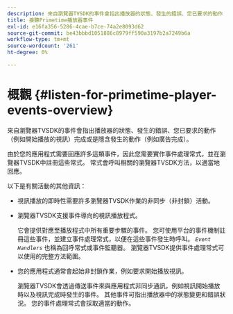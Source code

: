 ```yaml
---
description: 來自瀏覽器TVSDK的事件會指出播放器的狀態、發生的錯誤、您已要求的動作（例如開始播放的視訊）完成或是隱含發生的動作（例如廣告完成）。
title: 接聽Primetime播放器事件
exl-id: e16fa356-5286-4cae-b7ce-74a2e8093d62
source-git-commit: be43bbbd1051886c8979ff590a3197b2a7249b6a
workflow-type: tm+mt
source-wordcount: '261'
ht-degree: 0%

---
```


# 概觀 {#listen-for-primetime-player-events-overview}

來自瀏覽器TVSDK的事件會指出播放器的狀態、發生的錯誤、您已要求的動作（例如開始播放的視訊）完成或是隱含發生的動作（例如廣告完成）。

由於您的應用程式需要回應許多這類事件，因此您需要實作事件處理常式，並在瀏覽器TVSDK中註冊這些常式。 常式會呼叫相關的瀏覽器TVSDK方法，以適當地回應。

以下是有關活動的其他資訊：

* 視訊播放的即時性需要許多瀏覽器TVSDK作業的非同步（非封鎖）活動。
* 瀏覽器TVSDK支援事件導向的視訊播放程式。

   它會提供對應至播放程式中所有重要步驟的事件。 您可使用平台的事件機制註冊這些事件，並建立事件處理常式，以便在這些事件發生時呼叫。 *`Event Handlers`* 也稱為回呼常式或事件監聽器。 瀏覽器TVSDK提供事件處理常式可以使用的完整方法範圍。
* 您的應用程式通常會起始非封鎖作業，例如要求開始播放視訊。

   瀏覽器TVSDK會透過傳送事件來與應用程式非同步通訊，例如視訊開始播放時以及視訊完成時發生的事件。 其他事件可指出播放器中的狀態變更和錯誤狀況。 您的事件處理常式會採取適當的動作。
